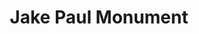 ---
pid: MP151
title: Jake Paul Monument
location_transcription: Packer Park - Philadelphia PA
zipcode: '19148'
outside_phl: 
neighborhood: Whitman,Pennsport,South Philadelphia
age: '12'
age_range: 6-13
instagram: 
image_file_name: MP_151.jpg
proposal_transcription: 'I want there to be a Jake Paul Statue because he inspires
  people to work harder everyday and accomplish their dreams #work hard #accomplishyourdreams
  #it''slittleBOP'
topic: Pop Culture
topic_summary: '0'
type: Sculpture Statue
keywords_other: youtube
credit: Sienna Rae McQuilkin
image_labels: 
twitter: 
facebook: 
permalink: "/monuments/mp151/"
layout: item-page
---